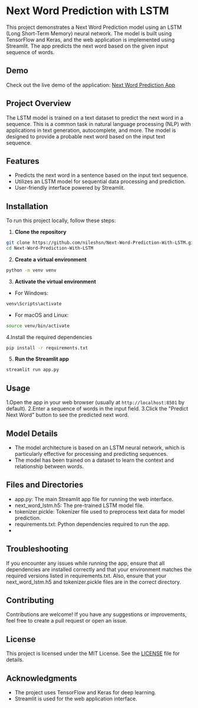 # Next Word Prediction with LSTM

This project demonstrates a Next Word Prediction model using an LSTM (Long Short-Term Memory) neural network. The model is built using TensorFlow and Keras, and the web application is implemented using Streamlit. The app predicts the next word based on the given input sequence of words.

## Demo

Check out the live demo of the application: [Next Word Prediction App](https://next-word-prediction-with-lstm-6md5nr6g2jaffp2db2rrft.streamlit.app/)

## Project Overview

The LSTM model is trained on a text dataset to predict the next word in a sequence. This is a common task in natural language processing (NLP) with applications in text generation, autocomplete, and more. The model is designed to provide a probable next word based on the input text sequence.

## Features

- Predicts the next word in a sentence based on the input text sequence.
- Utilizes an LSTM model for sequential data processing and prediction.
- User-friendly interface powered by Streamlit.

## Installation

To run this project locally, follow these steps:

1. **Clone the repository**

```bash
git clone https://github.com/nileshsn/Next-Word-Prediction-With-LSTM.git
cd Next-Word-Prediction-With-LSTM
```
2. **Create a virtual environment**

```bash
python -m venv venv
```
3. **Activate the virtual environment**
- For Windows:
```bash
venv\Scripts\activate
```
- For macOS and Linux:
```bash
source venv/bin/activate
```
4.Install the required dependencies

```bash
pip install -r requirements.txt
```
5. **Run the Streamlit app**
```bash
streamlit run app.py
```

## Usage
1.Open the app in your web browser (usually at `http://localhost:8501` by default).
2.Enter a sequence of words in the input field.
3.Click the "Predict Next Word" button to see the predicted next word.

## Model Details
- The model architecture is based on an LSTM neural network, which is particularly effective for processing and predicting sequences.
- The model has been trained on a dataset to learn the context and relationship between words.
  
## Files and Directories
- app.py: The main Streamlit app file for running the web interface.
- next_word_lstm.h5: The pre-trained LSTM model file.
- tokenizer.pickle: Tokenizer file used to preprocess text data for model prediction.
- requirements.txt: Python dependencies required to run the app.
- 
## Troubleshooting
If you encounter any issues while running the app, ensure that all dependencies are installed correctly and that your environment matches the required versions listed in requirements.txt. Also, ensure that your next_word_lstm.h5 and tokenizer.pickle files are in the correct directory.

## Contributing
Contributions are welcome! If you have any suggestions or improvements, feel free to create a pull request or open an issue.

## License
This project is licensed under the MIT License. See the [LICENSE](LICENSE) file for details.

## Acknowledgments
- The project uses TensorFlow and Keras for deep learning.
- Streamlit is used for the web application interface.

